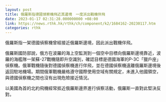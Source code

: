 ```yaml
---
layout: post
title: 俄羅斯指德國偵察機飛近其邊境　一度派出戰機伴飛
date: 2023-01-17 02:31:28.000000000 +08:00
link: https://news.rthk.hk/rthk/ch/component/k2/1684162-20230117.htm
categories: rthk
---
```


俄羅斯指一架德國偵察機曾經接近俄羅斯邊境，因此派出戰機伴飛。

俄羅斯國防部說，俄方在波羅的海上空監測到一個空中目標向俄羅斯邊境靠近，波羅的海艦隊一架蘇-27戰機隨即升空識別，確認目標是德國海軍的P-3C「獵戶座」偵察機。俄軍戰機隨後對德國偵察機進行伴飛，並在德國偵察機遠離俄羅斯邊境後返回駐地機場。期間俄軍戰機嚴格遵守國際使用空域有關規定，未進入他國領空，與德國偵察機之間也沒有出現危險接近情況。

以美國為首的北約飛機經常抵近俄羅斯邊界進行偵察活動，俄羅斯一直對此堅決反對。
